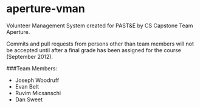 aperture-vman
=============

Volunteer Management System created for PAST&E by CS Capstone Team Aperture. 

Commits and pull requests from persons other than team members will not be accepted 
until after a final grade has been assigned for the course (September 2012).

###Team Members:
* Joseph Woodruff
* Evan Belt
* Ruvim Micsanschi
* Dan Sweet
